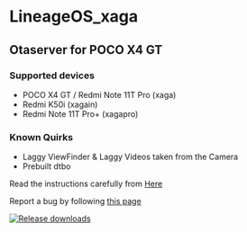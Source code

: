 # LineageOS_xaga

## Otaserver for POCO X4 GT ##

### Supported devices ###

- POCO X4 GT / Redmi Note 11T Pro (xaga)
- Redmi K50i (xagain)
- Redmi Note 11T Pro+ (xagapro)

### Known Quirks ###

- Laggy ViewFinder & Laggy Videos taken from the Camera
- Prebuilt dtbo

Read the instructions carefully from [Here](http://wiki.itsvixano.me)

Report a bug by following [this page](https://wiki.itsvixano.me/troubleshooting)

[![Release downloads](https://img.shields.io/github/downloads/ItsVixano-releases/LineageOS_xaga/total.svg)](https://github.com/ItsVixano-releases/LineageOS_xaga/releases/)
